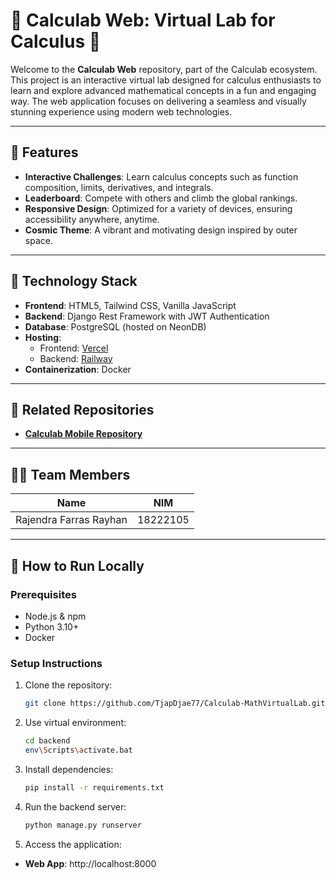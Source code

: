 # 🌌 Calculab Web: Virtual Lab for Calculus 🚀

Welcome to the **Calculab Web** repository, part of the Calculab ecosystem. This project is an interactive virtual lab designed for calculus enthusiasts to learn and explore advanced mathematical concepts in a fun and engaging way. The web application focuses on delivering a seamless and visually stunning experience using modern web technologies.

---

## 🧩 **Features**
- **Interactive Challenges**: Learn calculus concepts such as function composition, limits, derivatives, and integrals.
- **Leaderboard**: Compete with others and climb the global rankings.
- **Responsive Design**: Optimized for a variety of devices, ensuring accessibility anywhere, anytime.
- **Cosmic Theme**: A vibrant and motivating design inspired by outer space.

---

## 🚀 **Technology Stack**
- **Frontend**: HTML5, Tailwind CSS, Vanilla JavaScript
- **Backend**: Django Rest Framework with JWT Authentication
- **Database**: PostgreSQL (hosted on NeonDB)
- **Hosting**: 
  - Frontend: [Vercel](https://calculab-math-virtual-lab.vercel.app/)
  - Backend: [Railway](calculab-backend.up.railway.app)
- **Containerization**: Docker

---

## 🔗 **Related Repositories**
- **[Calculab Mobile Repository](https://github.com/TjapDjae77/Calculab-Mobile)**

---

## 👨‍💻 **Team Members**

| Name                           | NIM           |
|--------------------------------|---------------|
| Rajendra Farras Rayhan         | 18222105      |
---

## 🎯 **How to Run Locally**

### **Prerequisites**
- Node.js & npm
- Python 3.10+
- Docker

### **Setup Instructions**
1. Clone the repository:
   ```bash
   git clone https://github.com/TjapDjae77/Calculab-MathVirtualLab.git
   
2. Use virtual environment:
   ```bash
   cd backend
   env\Scripts\activate.bat
   
3. Install dependencies:
   ```bash
   pip install -r requirements.txt

4. Run the backend server:
   ```bash
   python manage.py runserver

5. Access the application:
- **Web App**: http://localhost:8000
